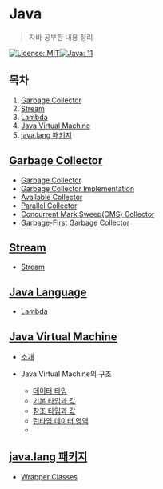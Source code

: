 # Java

> 자바 공부한 내용 정리

[![License: MIT](https://img.shields.io/badge/License-MIT-yellow.svg)](https://opensource.org/licenses/MIT)[![Java: 11](https://img.shields.io/badge/Java-11-brightgreen)](https://docs.oracle.com/en/java/javase/11/books.html)

## 목차

1. [Garbage Collector](#garbage-collector)
2. [Stream](#stream)
3. [Lambda](#lambda)
4. [Java Virtual Machine](#java-virtual-machine)
5. [java.lang 패키지](#java.lang-패키지)

## [Garbage Collector](./GarbageCollector)

- [Garbage Collector](./GarbageCollector/1_GarbageCollector.md)
- [Garbage Collector Implementation](./GarbageCollector/2_GarbageCollectorImplementation.md)
- [Available Collector](./GarbageCollector/3_AvailableCollectors)
- [Parallel Collector](./GarbageCollector/4_ParallelCollector.md)
- [Concurrent Mark Sweep(CMS) Collector](./GarbageCollector/5_ConcurrentMarkSweepCollector.md)
- [Garbage-First Garbage Collector](./GarbageCollector/6_GarbageFirstGarbageCollector.md)

## [Stream](./Stream)

- [Stream](./Stream/01_Stream.md)

## [Java Language](./JavaLanguage)

- [Lambda](./JavaLanguage/01_Lambda.md)

## [Java Virtual Machine](./JavaVirtualMachine)

- [소개](./JavaVirtualMachine/01_Intruduction.md)

- Java Virtual Machine의 구조
  - [데이터 타입](./JavaVirtualMachine/02_StructureOfJVM/01_DataType.md)
  - [기본 타입과 값](./JavaVirtualMachine/02_StructureOfJVM/02_PrimitiveTypesAndValues.md)
  - [참조 타입과 값](./JavaVirtualMachine/02_StructureOfJVM/03_ReferenceTypesAndValues.md)
  - [런타임 데이터 영역](./JavaVirtualMachine/02_StructureOfJVM/04_Run-TimeDataAreas.md)
  - 

## [java.lang 패키지](./lang)

- [Wrapper Classes](./lang/01_WrapperClasses.md)
